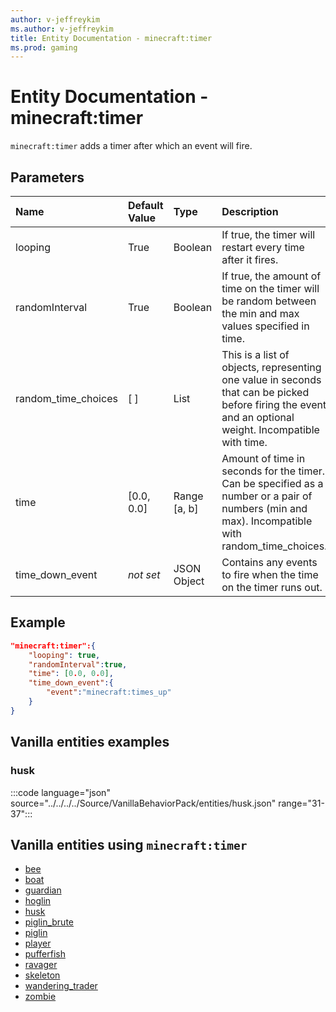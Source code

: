 ```yaml
---
author: v-jeffreykim
ms.author: v-jeffreykim
title: Entity Documentation - minecraft:timer
ms.prod: gaming
---
```


# Entity Documentation - minecraft:timer

`minecraft:timer` adds a timer after which an event will fire.

## Parameters

|Name |Default Value  |Type  |Description  |
|:----------|:----------|:----------|:----------|
| looping| True| Boolean| If true, the timer will restart every time after it fires. |
| randomInterval| True| Boolean| If true, the amount of time on the timer will be random between the min and max values specified in time. |
| random_time_choices| [ ]| List| This is a list of objects, representing one value in seconds that can be picked before firing the event and an optional weight. Incompatible with time. |
| time| [0.0, 0.0]| Range [a, b]| Amount of time in seconds for the timer. Can be specified as a number or a pair of numbers (min and max). Incompatible with random_time_choices. |
| time_down_event| *not set*| JSON Object| Contains any events to fire when the time on the timer runs out. |

## Example

```json
"minecraft:timer":{
    "looping": true,
    "randomInterval":true,
    "time": [0.0, 0.0],
    "time_down_event":{
        "event":"minecraft:times_up"
    }
}
```

## Vanilla entities examples

### husk

:::code language="json" source="../../../../Source/VanillaBehaviorPack/entities/husk.json" range="31-37":::

## Vanilla entities using `minecraft:timer`

- [bee](../../../../Source/VanillaBehaviorPack_Snippets/entities/bee.md)
- [boat](../../../../Source/VanillaBehaviorPack_Snippets/entities/boat.md)
- [guardian](../../../../Source/VanillaBehaviorPack_Snippets/entities/guardian.md)
- [hoglin](../../../../Source/VanillaBehaviorPack_Snippets/entities/hoglin.md)
- [husk](../../../../Source/VanillaBehaviorPack_Snippets/entities/husk.md)
- [piglin_brute](../../../../Source/VanillaBehaviorPack_Snippets/entities/piglin_brute.md)
- [piglin](../../../../Source/VanillaBehaviorPack_Snippets/entities/piglin.md)
- [player](../../../../Source/VanillaBehaviorPack_Snippets/entities/player.md)
- [pufferfish](../../../../Source/VanillaBehaviorPack_Snippets/entities/pufferfish.md)
- [ravager](../../../../Source/VanillaBehaviorPack_Snippets/entities/ravager.md)
- [skeleton](../../../../Source/VanillaBehaviorPack_Snippets/entities/skeleton.md)
- [wandering_trader](../../../../Source/VanillaBehaviorPack_Snippets/entities/wandering_trader.md)
- [zombie](../../../../Source/VanillaBehaviorPack_Snippets/entities/zombie.md)
